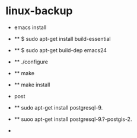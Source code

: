 # linux-backup

* emacs install
* ** $ sudo apt-get install build-essential
* ** $ sudo apt-get build-dep emacs24
* ** ./configure
* ** make
* ** make install

* post
* ** sudo apt-get install postgresql-9.
* ** suoo apt-get install postgresql-9.?-postgis-2.
* 

